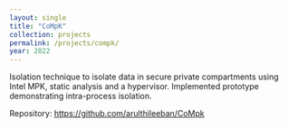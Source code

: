```yaml
---
layout: single
title: "CoMpK"
collection: projects
permalink: /projects/compk/
year: 2022
---
```


Isolation technique to isolate data in secure private compartments using Intel MPK, static analysis and a hypervisor. Implemented prototype demonstrating intra-process isolation.

Repository: https://github.com/arulthileeban/CoMpk
